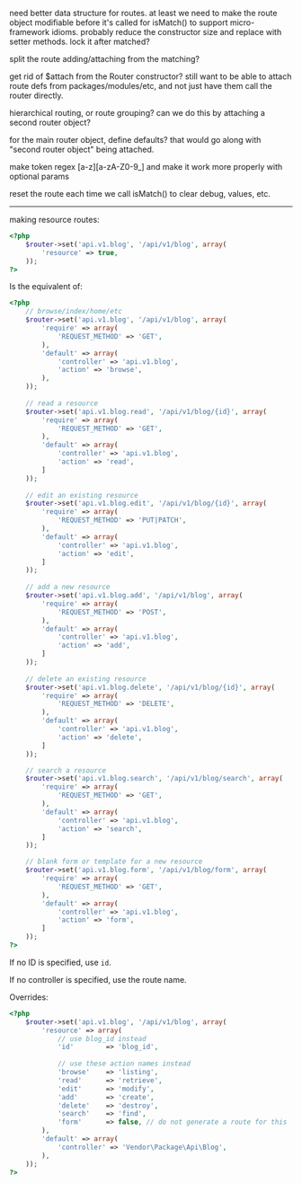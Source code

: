 need better data structure for routes. at least we need to make the route
object modifiable before it's called for isMatch() to support micro-framework
idioms. probably reduce the constructor size and replace with setter methods.
lock it after matched?

split the route adding/attaching from the matching?

get rid of $attach from the Router constructor? still want to be able to
attach route defs from packages/modules/etc, and not just have them call the
router directly.

hierarchical routing, or route grouping? can we do this by attaching a second
router object?

for the main router object, define defaults? that would go along with "second
router object" being attached.

make token regex [a-z][a-zA-Z0-9_] and make it work more properly with
optional params

reset the route each time we call isMatch() to clear debug, values, etc.

* * *

making resource routes:

```php
<?php
    $router->set('api.v1.blog', '/api/v1/blog', array(
        'resource' => true,
    ));
?>
```

Is the equivalent of:

```php
<?php
    // browse/index/home/etc
    $router->set('api.v1.blog', '/api/v1/blog', array(
        'require' => array(
            'REQUEST_METHOD' => 'GET',
        ),
        'default' => array(
            'controller' => 'api.v1.blog',
            'action' => 'browse',
        ),
    ));
    
    // read a resource
    $router->set('api.v1.blog.read', '/api/v1/blog/{id}', array(
        'require' => array(
            'REQUEST_METHOD' => 'GET',
        ),
        'default' => array(
            'controller' => 'api.v1.blog',
            'action' => 'read',
        ]
    ));
    
    // edit an existing resource
    $router->set('api.v1.blog.edit', '/api/v1/blog/{id}', array(
        'require' => array(
            'REQUEST_METHOD' => 'PUT|PATCH',
        ),
        'default' => array(
            'controller' => 'api.v1.blog',
            'action' => 'edit',
        ]
    ));
    
    // add a new resource
    $router->set('api.v1.blog.add', '/api/v1/blog', array(
        'require' => array(
            'REQUEST_METHOD' => 'POST',
        ),
        'default' => array(
            'controller' => 'api.v1.blog',
            'action' => 'add',
        ]
    ));
    
    // delete an existing resource
    $router->set('api.v1.blog.delete', '/api/v1/blog/{id}', array(
        'require' => array(
            'REQUEST_METHOD' => 'DELETE',
        ),
        'default' => array(
            'controller' => 'api.v1.blog',
            'action' => 'delete',
        ]
    ));

    // search a resource
    $router->set('api.v1.blog.search', '/api/v1/blog/search', array(
        'require' => array(
            'REQUEST_METHOD' => 'GET',
        ),
        'default' => array(
            'controller' => 'api.v1.blog',
            'action' => 'search',
        ]
    ));

    // blank form or template for a new resource
    $router->set('api.v1.blog.form', '/api/v1/blog/form', array(
        'require' => array(
            'REQUEST_METHOD' => 'GET',
        ),
        'default' => array(
            'controller' => 'api.v1.blog',
            'action' => 'form',
        ]
    ));
?>
```

If no ID is specified, use `id`.

If no controller is specified, use the route name.

Overrides:

```php
<?php
    $router->set('api.v1.blog', '/api/v1/blog', array(
        'resource' => array(
            // use blog_id instead
            'id'        => 'blog_id',
            
            // use these action names instead
            'browse'    => 'listing',
            'read'      => 'retrieve',
            'edit'      => 'modify',
            'add'       => 'create',
            'delete'    => 'destroy',
            'search'    => 'find',
            'form'      => false, // do not generate a route for this
        ),
        'default' => array(
            'controller' => 'Vendor\Package\Api\Blog',
        ),
    ));
?>
```
